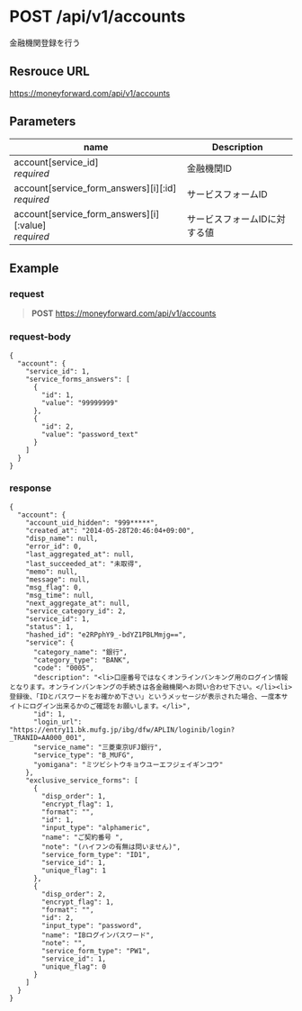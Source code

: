 # POST /api/v1/accounts
金融機関登録を行う

## Resrouce URL
https://moneyforward.com/api/v1/accounts

## Parameters
name | Description 
-----------|------------------------
account[service_id] <br> *required* | 金融機関ID
account[service_form_answers][i][:id] <br> *required* | サービスフォームID
account[service_form_answers][i][:value] <br> *required* | サービスフォームIDに対する値

## Example

### request

> **POST** https://moneyforward.com/api/v1/accounts

### request-body

    {
      "account": {
        "service_id": 1,
        "service_forms_answers": [
          {
            "id": 1,
            "value": "99999999"
          },
          {
            "id": 2,
            "value": "password_text"
          }
        ]
      }
    }

### response

    {
      "account": {
        "account_uid_hidden": "999*****",
        "created_at": "2014-05-28T20:46:04+09:00",
        "disp_name": null,
        "error_id": 0,
        "last_aggregated_at": null,
        "last_succeeded_at": "未取得",
        "memo": null,
        "message": null,
        "msg_flag": 0,
        "msg_time": null,
        "next_aggregate_at": null,
        "service_category_id": 2,
        "service_id": 1,
        "status": 1,
        "hashed_id": "e2RPphY9_-bdYZ1PBLMmjg==",
        "service": {
          "category_name": "銀行",
          "category_type": "BANK",
          "code": "0005",
          "description": "<li>口座番号ではなくオンラインバンキング用のログイン情報となります。オンラインバンキングの手続きは各金融機関へお問い合わせ下さい。</li><li>登録後、「IDとパスワードをお確かめ下さい」というメッセージが表示された場合、一度本サイトにログイン出来るかのご確認をお願いします。</li>",
          "id": 1,
          "login_url": "https://entry11.bk.mufg.jp/ibg/dfw/APLIN/loginib/login?_TRANID=AA000_001",
          "service_name": "三菱東京UFJ銀行",
          "service_type": "B_MUFG",
          "yomigana": "ミツビシトウキョウユーエフジェイギンコウ"
        },
        "exclusive_service_forms": [
          {
            "disp_order": 1,
            "encrypt_flag": 1,
            "format": "",
            "id": 1,
            "input_type": "alphameric",
            "name": "ご契約番号 ",
            "note": "(ハイフンの有無は問いません)",
            "service_form_type": "ID1",
            "service_id": 1,
            "unique_flag": 1
          },
          {
            "disp_order": 2,
            "encrypt_flag": 1,
            "format": "",
            "id": 2,
            "input_type": "password",
            "name": "IBログインパスワード",
            "note": "",
            "service_form_type": "PW1",
            "service_id": 1,
            "unique_flag": 0
          }
        ]
      }
    }